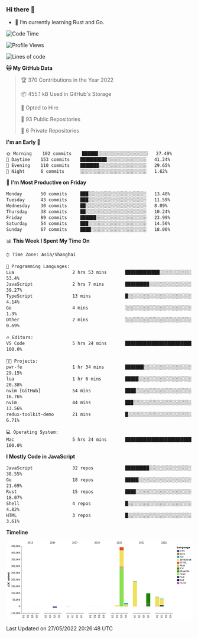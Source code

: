 ### Hi there 👋

- 🌱 I’m currently learning Rust and Go.

<!--START_SECTION:waka-->
![Code Time](http://img.shields.io/badge/Code%20Time-389%20hrs%2019%20mins-blue)

![Profile Views](http://img.shields.io/badge/Profile%20Views-1-blue)

![Lines of code](https://img.shields.io/badge/From%20Hello%20World%20I%27ve%20Written-888%20Thousand%20lines%20of%20code-blue)

**🐱 My GitHub Data** 

> 🏆 370 Contributions in the Year 2022
 > 
> 📦 455.1 kB Used in GitHub's Storage 
 > 
> 💼 Opted to Hire
 > 
> 📜 93 Public Repositories 
 > 
> 🔑 6 Private Repositories  
 > 
**I'm an Early 🐤** 

```text
🌞 Morning    102 commits    ██████░░░░░░░░░░░░░░░░░░░   27.49% 
🌆 Daytime    153 commits    ██████████░░░░░░░░░░░░░░░   41.24% 
🌃 Evening    110 commits    ███████░░░░░░░░░░░░░░░░░░   29.65% 
🌙 Night      6 commits      ░░░░░░░░░░░░░░░░░░░░░░░░░   1.62%

```
📅 **I'm Most Productive on Friday** 

```text
Monday       50 commits     ███░░░░░░░░░░░░░░░░░░░░░░   13.48% 
Tuesday      43 commits     ███░░░░░░░░░░░░░░░░░░░░░░   11.59% 
Wednesday    30 commits     ██░░░░░░░░░░░░░░░░░░░░░░░   8.09% 
Thursday     38 commits     ██░░░░░░░░░░░░░░░░░░░░░░░   10.24% 
Friday       89 commits     ██████░░░░░░░░░░░░░░░░░░░   23.99% 
Saturday     54 commits     ███░░░░░░░░░░░░░░░░░░░░░░   14.56% 
Sunday       67 commits     ████░░░░░░░░░░░░░░░░░░░░░   18.06%

```


📊 **This Week I Spent My Time On** 

```text
⌚︎ Time Zone: Asia/Shanghai

💬 Programming Languages: 
Lua                      2 hrs 53 mins       █████████████░░░░░░░░░░░░   53.4% 
JavaScript               2 hrs 7 mins        █████████░░░░░░░░░░░░░░░░   39.27% 
TypeScript               13 mins             █░░░░░░░░░░░░░░░░░░░░░░░░   4.14% 
Go                       4 mins              ░░░░░░░░░░░░░░░░░░░░░░░░░   1.3% 
Other                    2 mins              ░░░░░░░░░░░░░░░░░░░░░░░░░   0.69%

🔥 Editors: 
VS Code                  5 hrs 24 mins       █████████████████████████   100.0%

🐱‍💻 Projects: 
pwr-fe                   1 hr 34 mins        ███████░░░░░░░░░░░░░░░░░░   29.15% 
lua                      1 hr 6 mins         █████░░░░░░░░░░░░░░░░░░░░   20.38% 
nvim [GitHub]            54 mins             ████░░░░░░░░░░░░░░░░░░░░░   16.76% 
nvim                     44 mins             ███░░░░░░░░░░░░░░░░░░░░░░   13.56% 
redux-toolkit-demo       21 mins             █░░░░░░░░░░░░░░░░░░░░░░░░   6.71%

💻 Operating System: 
Mac                      5 hrs 24 mins       █████████████████████████   100.0%

```

**I Mostly Code in JavaScript** 

```text
JavaScript               32 repos            █████████░░░░░░░░░░░░░░░░   38.55% 
Go                       18 repos            █████░░░░░░░░░░░░░░░░░░░░   21.69% 
Rust                     15 repos            ████░░░░░░░░░░░░░░░░░░░░░   18.07% 
Shell                    4 repos             █░░░░░░░░░░░░░░░░░░░░░░░░   4.82% 
HTML                     3 repos             █░░░░░░░░░░░░░░░░░░░░░░░░   3.61%

```


**Timeline**

![Chart not found](https://raw.githubusercontent.com/elton/elton/main/charts/bar_graph.png) 


 Last Updated on 27/05/2022 20:26:48 UTC
<!--END_SECTION:waka-->

<!--
**elton/elton** is a ✨ _special_ ✨ repository because its `README.md` (this file) appears on your GitHub profile.

Here are some ideas to get you started:

- 🔭 I’m currently working on ...
- 🌱 I’m currently learning ...
- 👯 I’m looking to collaborate on ...
- 🤔 I’m looking for help with ...
- 💬 Ask me about ...
- 📫 How to reach me: ...
- 😄 Pronouns: ...
- ⚡ Fun fact: ...
-->
